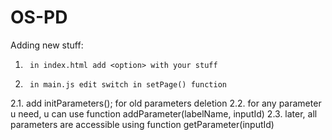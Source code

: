 OS-PD
=====
Adding new stuff:
1.      in index.html add <option> with your stuff
2.      in main.js edit switch in setPage() function
2.1.    add initParameters(); for old parameters deletion
2.2.    for any parameter u need, u can use function addParameter(labelName, inputId)
2.3.    later, all parameters are accessible using function getParameter(inputId)